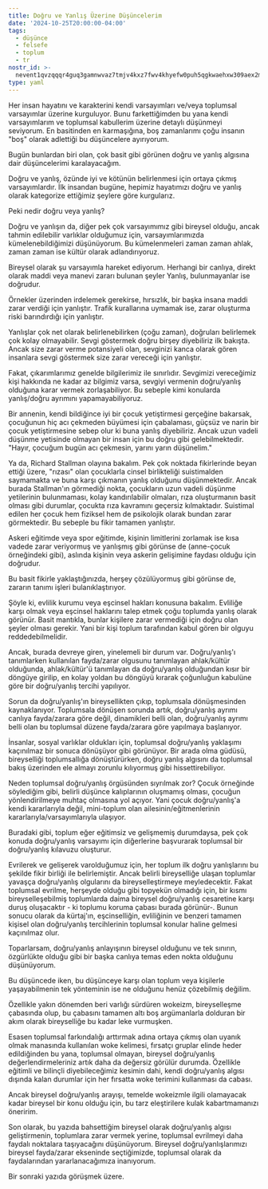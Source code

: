 ```yaml
---
title: Doğru ve Yanlış Üzerine Düşüncelerim
date: '2024-10-25T20:00:00-04:00'
tags:
  - düşünce
  - felsefe
  - toplum
  - tr
nostr_id: >-
  nevent1qvzqqqr4guq3gamnwvaz7tmjv4kxz7fwv4khyefw0puh5qgkwaehxw309aex2mrp0yhxummnw3ezucnpdejqz9rhwden5te0wfjkccte9ejxzmt4wvhxjmcprpmhxue69uhhyetvv9ujuumwdae8gtnnda3kjctvqyxhwumn8ghj7mn0wvhxcmmvqyt8wumn8ghj7un9d3shjtnswf5k6ctv9ehx2aqppamhxue69uhkummnw3ezumt0d5q3vamnwvaz7tmjv4kxz7fwdehhxtnnda3kjctvqyd8wumn8ghj7ctjw35kxmr9wvhxcctev4erxtnwv4mhxqg7waehxw309akkcuewv94kgetwd9azuetyw5h8gu30dehhxarjqqsvskme5jckjexfc6r3jldqqrx5ruwacsgrgf4exq44v5vr3f958pqwkevzs
type: yaml
---
```


Her insan hayatını ve karakterini kendi varsayımları ve/veya toplumsal varsayımlar üzerine kurguluyor. Bunu farkettiğimden bu yana kendi varsayımlarım ve toplumsal kabullerim üzerine detaylı düşünmeyi seviyorum. En basitinden en karmaşığına, boş zamanlarımı çoğu insanın "boş" olarak adlettiği bu düşüncelere ayırıyorum. 

Bugün bunlardan biri olan, çok basit gibi görünen doğru ve yanlış algısına dair düşüncelerimi karalayacağım. 

Doğru ve yanlış, özünde iyi ve kötünün belirlenmesi için ortaya çıkmış varsayımlardır. İlk insandan bugüne, hepimiz hayatımızı doğru ve yanlış olarak kategorize ettiğimiz şeylere göre kurgularız. 

<!--more-->

Peki nedir doğru veya yanlış?

Doğru ve yanlışın da, diğer pek çok varsayımımız gibi bireysel olduğu, ancak tahmin edilebilir varlıklar olduğumuz için, varsayımlarımızda kümelenebildiğimizi düşünüyorum. Bu kümelenmeleri zaman zaman ahlak, zaman zaman ise kültür olarak adlandırıyoruz. 

Bireysel olarak şu varsayımla hareket ediyorum. Herhangi bir canlıya, direkt olarak maddi veya manevi zararı bulunan şeyler Yanlış, bulunmayanlar ise doğrudur. 

Örnekler üzerinden irdelemek gerekirse, hırsızlık, bir başka insana maddi zarar verdiği için yanlıştır. Trafik kurallarına uymamak ise, zarar oluşturma riski barındırdığı için yanlıştır. 

Yanlışlar çok net olarak belirlenebilirken (çoğu zaman), doğruları belirlemek çok kolay olmayabilir. Sevgi göstermek doğru birşey diyebiliriz ilk bakışta. Ancak size zarar verme potansiyeli olan, sevginizi kanca olarak gören insanlara sevgi göstermek size zarar vereceği için yanlıştır. 

Fakat, çıkarımlarımız genelde bilgilerimiz ile sınırlıdır. Sevgimizi vereceğimiz kişi hakkında ne kadar az bilgimiz varsa, sevgiyi vermenin doğru/yanlış olduğuna karar vermek zorlaşabiliyor. Bu sebeple kimi konularda yanlış/doğru ayrımını yapamayabiliyoruz. 

Bir annenin, kendi bildiğince iyi bir çocuk yetiştirmesi gerçeğine bakarsak, çocuğunun hiç acı çekmeden büyümesi için çabalaması, güçsüz ve narin bir çocuk yetiştirmesine sebep olur ki buna yanlış diyebiliriz. Ancak uzun vadeli düşünme yetisinde olmayan bir insan için bu doğru gibi gelebilmektedir. "Hayır, çocuğum bugün acı çekmesin, yarını yarın düşünelim."

Ya da, Richard Stallman olayına bakalım. Pek çok noktada fikirlerinde beyan ettiği üzere, "rızası" olan çocuklarla cinsel birlikteliği suistimalden saymamakta ve buna karşı çıkmanın yanlış olduğunu düşünmektedir. Ancak burada Stallman'ın görmediği nokta, çocukların uzun vadeli düşünme yetilerinin bulunmaması, kolay kandırılabilir olmaları, rıza oluşturmanın basit olması gibi durumlar, çocukta rıza kavramını geçersiz kılmaktadır. Suistimal edilen her çocuk hem fiziksel hem de psikolojik olarak bundan zarar görmektedir. Bu sebeple bu fikir tamamen yanlıştır. 

Askeri eğitimde veya spor eğitimde, kişinin limitlerini zorlamak ise kısa vadede zarar veriyormuş ve yanlışmış gibi görünse de (anne-çocuk örneğindeki gibi), aslında kişinin veya askerin gelişimine faydası olduğu için doğrudur. 

Bu basit fikirle yaklaştığınızda, herşey çözülüyormuş gibi görünse de, zararın tanımı işleri bulanıklaştırıyor. 

Şöyle ki, evlilik kurumu veya eşcinsel hakları konusuna bakalım. Evliliğe karşı olmak veya eşcinsel haklarını talep etmek çoğu toplumda yanlış olarak görünür. Basit mantıkla, bunlar kişilere zarar vermediği için doğru olan şeyler olması gerekir. Yani bir kişi toplum tarafından kabul gören bir olguyu reddedebilmelidir. 

Ancak, burada devreye giren, yinelemeli bir durum var. Doğru/yanlış'ı tanımlarken kullanılan fayda/zarar olgusunu tanımlayan ahlak/kültür olduğunda, ahlak/kültür'ü tanımlayan da doğru/yanlış olduğundan kısır bir döngüye girilip, en kolay yoldan bu döngüyü kırarak çoğunluğun kabulüne göre bir doğru/yanlış tercihi yapılıyor. 

Sorun da doğru/yanlış'ın bireysellikten çıkıp, toplumsala dönüşmesinden kaynaklanıyor. Toplumsala dönüşen sorunda artık, doğru/yanlış ayrımı canlıya fayda/zarara göre değil, dinamikleri belli olan, doğru/yanlış ayrımı belli olan bu toplumsal düzene fayda/zarara göre yapılmaya başlanıyor. 

İnsanlar, sosyal varlıklar oldukları için, toplumsal doğru/yanlış yaklaşımı kaçınılmaz bir sonuca dönüşüyor gibi görünüyor. Bir arada olma güdüsü, bireyselliği toplumsallığa dönüştürürken, doğru yanlış algısını da toplumsal bakış üzerinden ele almayı zorunlu kılıyormuş gibi hissettirebiliyor. 

Neden toplumsal doğru/yanlış örgüsünden sıyrılmak zor? Çocuk örneğinde söylediğim gibi, belirli düşünce kalıplarının oluşmamış olması, çocuğun yönlendirilmeye muhtaç olmasına yol açıyor. Yani çocuk doğru/yanlış'a kendi kararlarıyla değil, mini-toplum olan ailesinin/eğitmenlerinin kararlarıyla/varsayımlarıyla ulaşıyor. 

Buradaki gibi, toplum eğer eğitimsiz ve gelişmemiş durumdaysa, pek çok konuda doğru/yanlış varsayımı için diğerlerine başvurarak toplumsal bir doğru/yanlış kılavuzu oluşturur.

Evrilerek ve gelişerek varolduğumuz için, her toplum ilk doğru yanlışlarını bu şekilde fikir birliği ile belirlemiştir. Ancak belirli bireyselliğe ulaşan toplumlar yavaşça doğru/yanlış olgularını da bireyselleştirmeye meyledecektir. Fakat toplumsal evrilme, herşeyde olduğu gibi topyekün olmadığı için, bir kısmı bireyselleşebilmiş toplumlarda daima bireysel doğru/yanlış cesaretine karşı duruş oluşacaktır - ki toplumu koruma çabası burada görünür-. Bunun sonucu olarak da kürtaj'ın, eşcinselliğin, evliliğinin ve benzeri tamamen kişisel olan doğru/yanlış tercihlerinin toplumsal konular haline gelmesi kaçınılmaz olur. 

Toparlarsam, doğru/yanlış anlayışının bireysel olduğunu ve tek sınırın, özgürlükte olduğu gibi bir başka canlıya temas eden nokta olduğunu düşünüyorum. 

Bu düşüncede iken, bu düşünceye karşı olan toplum veya kişilerle yaşayabilmenin tek yönteminin ise ne olduğunu henüz çözebilmiş değilim. 

Özellikle yakın dönemden beri varlığı sürdüren wokeizm, bireyselleşme çabasında olup, bu çabasını tamamen altı boş argümanlarla dolduran bir akım olarak bireyselliğe bu kadar leke vurmuşken. 

Esasen toplumsal farkındalığı arttırmak adına ortaya çıkmış olan uyanık olmak manasında kullanılan woke kelimesi, fırsatçı gruplar elinde heder edildiğinden bu yana, toplumsal olmayan, bireysel doğru/yanlış değerlendirmeleriniz artık daha da değersiz görülür durumda. Özellikle eğitimli ve bilinçli diyebileceğimiz kesimin dahi, kendi doğru/yanlış algısı dışında kalan durumlar için her fırsatta woke terimini kullanması da cabası. 

Ancak bireysel doğru/yanlış arayışı, temelde wokeizmle ilgili olamayacak kadar bireysel bir konu olduğu için, bu tarz eleştirilere kulak kabartmamanızı öneririm. 

Son olarak, bu yazıda bahsettiğim bireysel olarak doğru/yanlış algısı geliştirmenin, toplumlara zarar vermek yerine, toplumsal evrilmeyi daha faydalı noktalara taşıyacağını düşünüyorum. Bireysel doğru/yanlışlarımızı bireysel fayda/zarar ekseninde seçtiğimizde, toplumsal olarak da faydalarından yararlanacağımıza inanıyorum. 

Bir sonraki yazıda görüşmek üzere.
